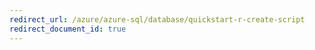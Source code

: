 ```yaml
---
redirect_url: /azure/azure-sql/database/quickstart-r-create-script
redirect_document_id: true
---
```

